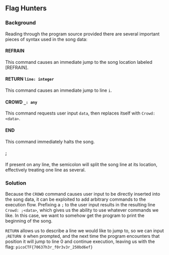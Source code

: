 ## Flag Hunters

### Background

Reading through the program source provided there are several important pieces of syntax used in the song data:

#### REFRAIN

This command causes an immediate jump to the song location labeled [REFRAIN].

#### RETURN `line: integer`

This command causes an immediate jump to line `i`.

#### CROWD `_: any`

This command requests user input `data`, then replaces itself with `Crowd: <data>`.

#### END

This command immediately halts the song.

#### ;

If present on any line, the semicolon will split the song line at its location, effectively treating one line as several.

### Solution

Because the `CROWD` command causes user input to be directly inserted into the song data, it can be exploited to add arbitrary commands to the execution flow. Prefixing a `;` to the user input results in the resulting line `Crowd: ;<data>`, which gives us the ability to use whatever commands we like. In this case, we want to somehow get the program to print the beginning of the song.

`RETURN` allows us to describe a line we would like to jump to, so we can input `;RETURN 0` when prompted, and the next time the program encounters that position it will jump to line 0 and continue execution, leaving us with the flag: `picoCTF{70637h3r_f0r3v3r_250bd6ef}`